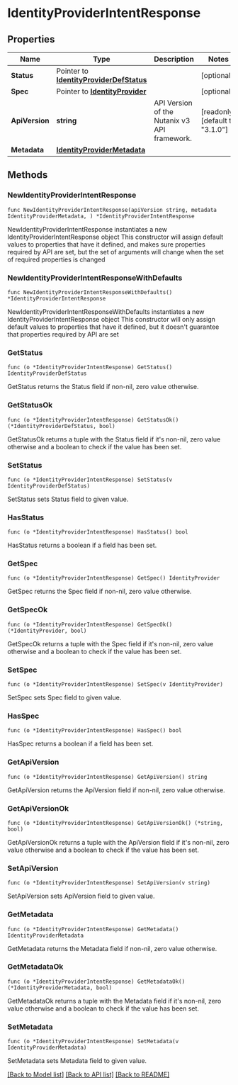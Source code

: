 # IdentityProviderIntentResponse

## Properties

Name | Type | Description | Notes
------------ | ------------- | ------------- | -------------
**Status** | Pointer to [**IdentityProviderDefStatus**](IdentityProviderDefStatus.md) |  | [optional] 
**Spec** | Pointer to [**IdentityProvider**](IdentityProvider.md) |  | [optional] 
**ApiVersion** | **string** | API Version of the Nutanix v3 API framework. | [readonly] [default to "3.1.0"]
**Metadata** | [**IdentityProviderMetadata**](IdentityProviderMetadata.md) |  | 

## Methods

### NewIdentityProviderIntentResponse

`func NewIdentityProviderIntentResponse(apiVersion string, metadata IdentityProviderMetadata, ) *IdentityProviderIntentResponse`

NewIdentityProviderIntentResponse instantiates a new IdentityProviderIntentResponse object
This constructor will assign default values to properties that have it defined,
and makes sure properties required by API are set, but the set of arguments
will change when the set of required properties is changed

### NewIdentityProviderIntentResponseWithDefaults

`func NewIdentityProviderIntentResponseWithDefaults() *IdentityProviderIntentResponse`

NewIdentityProviderIntentResponseWithDefaults instantiates a new IdentityProviderIntentResponse object
This constructor will only assign default values to properties that have it defined,
but it doesn't guarantee that properties required by API are set

### GetStatus

`func (o *IdentityProviderIntentResponse) GetStatus() IdentityProviderDefStatus`

GetStatus returns the Status field if non-nil, zero value otherwise.

### GetStatusOk

`func (o *IdentityProviderIntentResponse) GetStatusOk() (*IdentityProviderDefStatus, bool)`

GetStatusOk returns a tuple with the Status field if it's non-nil, zero value otherwise
and a boolean to check if the value has been set.

### SetStatus

`func (o *IdentityProviderIntentResponse) SetStatus(v IdentityProviderDefStatus)`

SetStatus sets Status field to given value.

### HasStatus

`func (o *IdentityProviderIntentResponse) HasStatus() bool`

HasStatus returns a boolean if a field has been set.

### GetSpec

`func (o *IdentityProviderIntentResponse) GetSpec() IdentityProvider`

GetSpec returns the Spec field if non-nil, zero value otherwise.

### GetSpecOk

`func (o *IdentityProviderIntentResponse) GetSpecOk() (*IdentityProvider, bool)`

GetSpecOk returns a tuple with the Spec field if it's non-nil, zero value otherwise
and a boolean to check if the value has been set.

### SetSpec

`func (o *IdentityProviderIntentResponse) SetSpec(v IdentityProvider)`

SetSpec sets Spec field to given value.

### HasSpec

`func (o *IdentityProviderIntentResponse) HasSpec() bool`

HasSpec returns a boolean if a field has been set.

### GetApiVersion

`func (o *IdentityProviderIntentResponse) GetApiVersion() string`

GetApiVersion returns the ApiVersion field if non-nil, zero value otherwise.

### GetApiVersionOk

`func (o *IdentityProviderIntentResponse) GetApiVersionOk() (*string, bool)`

GetApiVersionOk returns a tuple with the ApiVersion field if it's non-nil, zero value otherwise
and a boolean to check if the value has been set.

### SetApiVersion

`func (o *IdentityProviderIntentResponse) SetApiVersion(v string)`

SetApiVersion sets ApiVersion field to given value.


### GetMetadata

`func (o *IdentityProviderIntentResponse) GetMetadata() IdentityProviderMetadata`

GetMetadata returns the Metadata field if non-nil, zero value otherwise.

### GetMetadataOk

`func (o *IdentityProviderIntentResponse) GetMetadataOk() (*IdentityProviderMetadata, bool)`

GetMetadataOk returns a tuple with the Metadata field if it's non-nil, zero value otherwise
and a boolean to check if the value has been set.

### SetMetadata

`func (o *IdentityProviderIntentResponse) SetMetadata(v IdentityProviderMetadata)`

SetMetadata sets Metadata field to given value.



[[Back to Model list]](../README.md#documentation-for-models) [[Back to API list]](../README.md#documentation-for-api-endpoints) [[Back to README]](../README.md)



